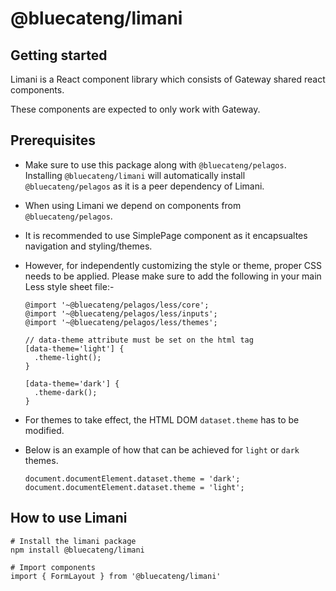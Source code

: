 <!-- Copyright 2023 BlueCat Networks Inc.

Permission to use, copy, modify, and/or distribute this software for any
purpose with or without fee is hereby granted, provided that the above
copyright notice and this permission notice appear in all copies.

THE SOFTWARE IS PROVIDED "AS IS" AND THE AUTHOR DISCLAIMS ALL WARRANTIES WITH
REGARD TO THIS SOFTWARE INCLUDING ALL IMPLIED WARRANTIES OF MERCHANTABILITY
AND FITNESS. IN NO EVENT SHALL THE AUTHOR BE LIABLE FOR ANY SPECIAL, DIRECT,
INDIRECT, OR CONSEQUENTIAL DAMAGES OR ANY DAMAGES WHATSOEVER RESULTING FROM
LOSS OF USE, DATA OR PROFITS, WHETHER IN AN ACTION OF CONTRACT, NEGLIGENCE OR
OTHER TORTIOUS ACTION, ARISING OUT OF OR IN CONNECTION WITH THE USE OR
PERFORMANCE OF THIS SOFTWARE. -->

# @bluecateng/limani

## Getting started

Limani is a React component library which consists of Gateway shared react components.

These components are expected to only work with Gateway.

## Prerequisites

-   Make sure to use this package along with `@bluecateng/pelagos`. Installing `@bluecateng/limani` will automatically install `@bluecateng/pelagos` as it is a peer dependency of Limani.
-   When using Limani we depend on components from `@bluecateng/pelagos`.
-   It is recommended to use SimplePage component as it encapsualtes navigation and styling/themes.
-   However, for independently customizing the style or theme, proper CSS needs to be applied. Please make sure to add the following in your main Less style sheet file:-

    ```
    @import '~@bluecateng/pelagos/less/core';
    @import '~@bluecateng/pelagos/less/inputs';
    @import '~@bluecateng/pelagos/less/themes';

    // data-theme attribute must be set on the html tag
    [data-theme='light'] {
      .theme-light();
    }

    [data-theme='dark'] {
      .theme-dark();
    }
    ```

-   For themes to take effect, the HTML DOM `dataset.theme` has to be modified.
-   Below is an example of how that can be achieved for `light` or `dark` themes.
    ```
    document.documentElement.dataset.theme = 'dark';
    document.documentElement.dataset.theme = 'light';
    ```

## How to use Limani

```
# Install the limani package
npm install @bluecateng/limani

# Import components
import { FormLayout } from '@bluecateng/limani'
```
